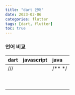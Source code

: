 ```yaml
---
title: "dart 언어"
date: 2023-02-06
categories: flutter
tags: [dart, flutter]
toc: true
---
```


### 언어 비교

| dart | javascript | java      |
| :--- | ---------- | :-------- |
| ///  |            | /\*\* \*/ |
|      |            |           |
|      |            |           |
|      |            |           |
|      |            |           |
|      |            |           |
|      |            |           |
|      |            |           |
|      |            |           |
|      |            |           |
